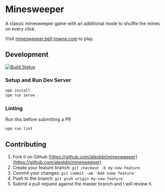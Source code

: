 # Minesweeper

A classic minesweeper game with an additional mode to shuffle the mines on every click.

Visit [minesweeper.bell-towne.com](https://minesweeper.bell-towne.com/) to play.

## Development

[![Build Status](https://semaphoreci.com/api/v1/alexbbt/minesweeper/branches/master/badge.svg)](https://semaphoreci.com/alexbbt/minesweeper)

### Setup and Run Dev Server

``` Bash
npm install
npm run serve
```

### Linting

Run this before submitting a PR

``` Bash
npm run lint
```

## Contributing

1. Fork it on Github [https://github.com/alexbbt/minesweeper](https://github.com/alexbbt/minesweeper)
2. Create your feature branch: `git checkout -b my-new-feature`
3. Commit your changes: `git commit -am 'Add some feature'`
4. Push to the branch: `git push origin my-new-feature`
5. Submit a pull request against the master branch and I will review it.
